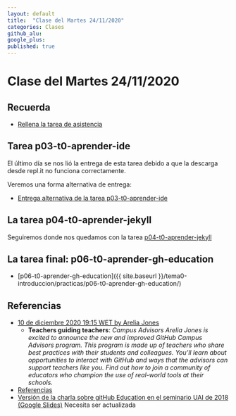 ```yaml
---
layout: default
title:  "Clase del Martes 24/11/2020"
categories: Clases
github_alu: 
google_plus: 
published: true
---
```


# Clase del Martes 24/11/2020

## Recuerda


* [Rellena la tarea de asistencia](https://campusdoctoradoyposgrado.ull.es/mod/attendance/view.php?id=283483)




## Tarea p03-t0-aprender-ide

El último día se nos lió la entrega de esta tarea debido a que la descarga desde repl.it no funciona correctamente.

Veremos una forma alternativa de entrega:

* [Entrega alternativa de la tarea p03-t0-aprender-ide]({{site.baseurl}}/tema0-introduccion/practicas/p03-t0-aprender-ide/#entrega)

## La tarea p04-t0-aprender-jekyll

Seguiremos donde nos quedamos con la tarea [p04-t0-aprender-jekyll]({{site.baseurl}}/tema0-introduccion/practicas/p04-t0-aprender-jekyll) 

## La tarea final: p06-t0-aprender-gh-education

* [p06-t0-aprender-gh-education]({{ site.baseurl }}/tema0-introduccion/practicas/p06-t0-aprender-gh-education/)

## Referencias


* [10 de diciembre 2020 19:15 WET by Arelia Jones](https://education.github.com/university/schedule/teachers-guiding-teachers-campus-advisors)
  - **Teachers guiding teachers**: *Campus Advisors
Arelia Jones is excited to announce the new and improved GitHub Campus Advisors program. This program is made up of teachers who share best practices with their students and colleagues. You’ll learn about opportunities to interact with GitHub and ways that the advisors can support teachers like you. Find out how to join a community of educators who champion the use of real-world tools at their schools.*
* [Referencias]({{site.baseurl}}/references)
* [Versión de la charla sobre gitHub Education en el seminario UAI de 2018 (Google Slides)](https://docs.google.com/presentation/d/1LAZUS4SX7axmzEUElh2Oz2DqC1cJA6PUvb1KixJ1KWw/edit?usp=sharing) Necesita ser actualizada
